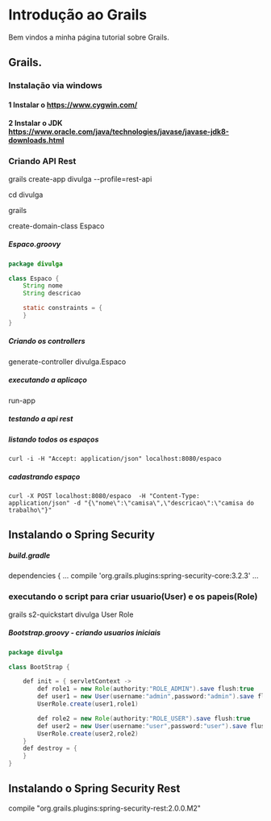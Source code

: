 # Introdução ao Grails

Bem vindos a minha página tutorial sobre Grails.

## Grails.

### Instalação via windows

#### 1 Instalar o https://www.cygwin.com/
#### 2 Instalar o JDK https://www.oracle.com/java/technologies/javase/javase-jdk8-downloads.html


### Criando API Rest

grails create-app divulga --profile=rest-api

cd divulga

grails

create-domain-class Espaco

##### Espaco.groovy
~~~ java
package divulga

class Espaco {
	String nome
	String descricao

    static constraints = {
    }
}
~~~
##### Criando os controllers
generate-controller divulga.Espaco

##### executando a aplicaço
run-app

##### testando a api rest

##### listando todos os espaços
~~~
curl -i -H "Accept: application/json" localhost:8080/espaco
~~~

##### cadastrando espaço
~~~
curl -X POST localhost:8080/espaco  -H "Content-Type: application/json" -d "{\"nome\":\"camisa\",\"descricao\":\"camisa do trabalho\"}"
~~~

## Instalando o Spring Security

##### build.gradle
dependencies {
   ...
   compile 'org.grails.plugins:spring-security-core:3.2.3'
   ...

### executando o script para criar usuario(User) e os papeis(Role)
grails s2-quickstart divulga User Role


##### Bootstrap.groovy - criando usuarios iniciais
~~~ Java
package divulga

class BootStrap {

    def init = { servletContext ->
    	def role1 = new Role(authority:"ROLE_ADMIN").save flush:true
        def user1 = new User(username:"admin",password:"admin").save flush:true
    	UserRole.create(user1,role1)

    	def role2 = new Role(authority:"ROLE_USER").save flush:true
		def user2 = new User(username:"user",password:"user").save flush:true
		UserRole.create(user2,role2)
    }
    def destroy = {
    }
}

~~~


## Instalando o Spring Security Rest

compile "org.grails.plugins:spring-security-rest:2.0.0.M2"

